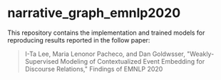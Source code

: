 # narrative_graph_emnlp2020
This repository contains the implementation and trained models for reproducing results reported in the follow paper:
> I-Ta Lee, Maria Lenonor Pacheco, and Dan Goldwsser, "Weakly-Supervised Modeling of Contextualized Event Embedding for Discourse Relations," Findings of EMNLP 2020


